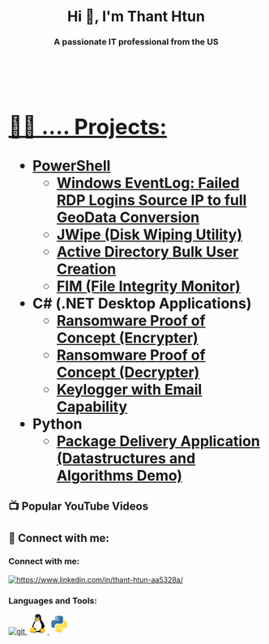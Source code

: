 <h1 align="center">Hi 👋, I'm Thant Htun</h1>
<h3 align="center">A passionate IT professional from the US</h3>

<h1><br/><a href="https://github.com/thant-htun">
<h2>👨‍💻 .... Projects:</h2>


- <b>PowerShell</b>
  - [Windows EventLog: Failed RDP Logins Source IP to full GeoData Conversion](https://github.com/....)
  - [JWipe (Disk Wiping Utility)](https://github.com/j....)
  - [Active Directory Bulk User Creation](https://github.com/....)
  - [FIM (File Integrity Monitor)](https://github.com/....)
- <b>C# (.NET Desktop Applications)</b>
  - [Ransomware Proof of Concept (Encrypter)](https://github.com/....)
  - [Ransomware Proof of Concept (Decrypter)](https://github.com/....)
  - [Keylogger with Email Capability](https://github.com/...)
- <b>Python</b>
  - [Package Delivery Application (Datastructures and Algorithms Demo)](https://github.com/....)

<h2>📺 Popular YouTube Videos</h2>

<h2> 🤳 Connect with me:</h2>

[linkedin]: https://linkedin.com/in/joshmadakor

<!--
**joshmadakor1/joshmadakor1** is a ✨ _special_ ✨ repository because its `README.md` (this file) appears on your GitHub profile.

Here are some ideas to get you started:

- 🔭 I’m currently working on ... Ansible playbook
- 🌱 I’m currently learning ...
- 👯 I’m looking to collaborate on ...
- 🤔 I’m looking for help with ...
- 💬 Ask me about ...
- 📫 How to reach me: ...
- 😄 Pronouns: ...
- ⚡ Fun fact: ...
-->



<h3 align="left">Connect with me:</h3>
<p align="left">
<a href="https://linkedin.com/in/thant-htun-aa5328a/" target="blank"><img align="center" src="https://raw.githubusercontent.com/rahuldkjain/github-profile-readme-generator/master/src/images/icons/Social/linked-in-alt.svg" alt="https://www.linkedin.com/in/thant-htun-aa5328a/" height="30" width="40" /></a>
</p>

<h3 align="left">Languages and Tools:</h3>
<p align="left"> <a href="https://git-scm.com/" target="_blank" rel="noreferrer"> <img src="https://www.vectorlogo.zone/logos/git-scm/git-scm-icon.svg" alt="git" width="40" height="40"/> </a> <a href="https://www.linux.org/" target="_blank" rel="noreferrer"> <img src="https://raw.githubusercontent.com/devicons/devicon/master/icons/linux/linux-original.svg" alt="linux" width="40" height="40"/> </a> <a href="https://www.python.org" target="_blank" rel="noreferrer"> <img src="https://raw.githubusercontent.com/devicons/devicon/master/icons/python/python-original.svg" alt="python" width="40" height="40"/> </a> </p>
